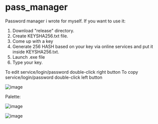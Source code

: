 # pass_manager
Password manager i wrote for myself.
If you want to use it: 
1. Download "release" directory.
2. Create KEYSHA256.txt file.
3. Come up with a key
4. Generate 256 HASH based on your key via online services and put it inside KEYSHA256.txt.
4. Launch .exe file
5. Type your key.

To edit service/login/password double-click right button
To copy service/login/password double-click left button

![image](https://user-images.githubusercontent.com/86728543/212114731-8e99f0a9-9427-4f2c-919f-d252c74f98ad.png)

Palette:

![image](https://user-images.githubusercontent.com/86728543/212115173-862b0b27-229b-4dca-b368-3153c84aab10.png)

![image](https://user-images.githubusercontent.com/86728543/212115556-c9aa5757-560c-4ee9-ad78-d4208d1c790a.png)

